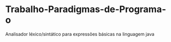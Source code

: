 # Trabalho-Paradigmas-de-Programa-o
Analisador léxico/sintático para expressões básicas na linguagem java
